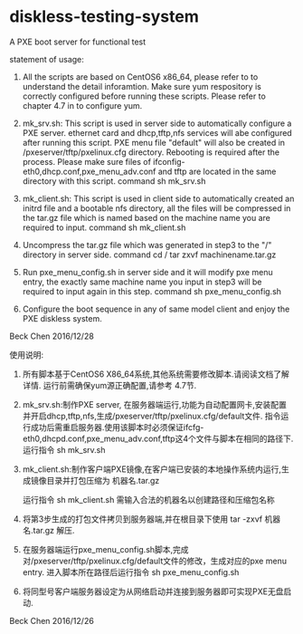  # diskless-testing-system
  A PXE boot server for functional test 
  
  
  
 statement of usage:
 1. All the scripts are based on CentOS6 x86_64, please refer to <PXE diskless system creation.txt> to understand the detail inforamtion. Make sure yum respository is correctly configured before running these scripts. Please refer to chapter 4.7 in <PXE diskless system creation.txt> to configure yum.
 
 2. mk_srv.sh: This script is used in server side to automatically configure a PXE server. ethernet card and dhcp,tftp,nfs services will abe configured after running this script. PXE menu file "default" will also be created in /pxeserver/tftp/pxelinux.cfg directory. Rebooting is required after the process. Please make sure files of ifconfig-eth0,dhcp.conf,pxe_menu_adv.conf and tftp are located in the same directory with this script.
     command     sh mk_srv.sh
 
 3. mk_client.sh: This script is used in client side to automatically created an initrd file and a bootable nfs directory, all the files will be compressed in the tar.gz file which is named based on the machine name you are required to input.
     command     sh mk_client.sh
         
4. Uncompress the tar.gz file which was generated in step3 to the "/" directory in server side.
     command     cd /
                 tar zxvf machinename.tar.gz
     
5. Run pxe_menu_config.sh in server side and it will modify pxe menu entry, the exactly same machine name you input in step3 will be required to input again in this step.
     command    sh pxe_menu_config.sh
     
6. Configure the boot sequence in any of same model client and enjoy the PXE diskless system.

Beck Chen
2016/12/28


使用说明:
 
1. 所有脚本基于CentOS6 X86_64系统,其他系统需要修改脚本.请阅读<PXE diskless system creation.txt>文档了解详情. 运行前需确保yum源正确配置,请参考<PXE diskless system creation.txt> 4.7节.

2. mk_srv.sh:制作PXE server, 在服务器端运行,功能为自动配置网卡,安装配置并开启dhcp,tftp,nfs,生成/pxeserver/tftp/pxelinux.cfg/default文件. 指令运行成功后需重启服务器.使用该脚本时必须保证ifcfg-eth0,dhcpd.conf,pxe_menu_adv.conf,tftp这4个文件与脚本在相同的路径下.
    运行指令  sh mk_srv.sh

3. mk_client.sh:制作客户端PXE镜像,在客户端已安装的本地操作系统内运行,生成镜像目录并打包压缩为 机器名.tar.gz

    运行指令  sh mk_client.sh
    需输入合法的机器名以创建路径和压缩包名称

4. 将第3步生成的打包文件拷贝到服务器端,并在根目录下使用 tar -zxvf 机器名.tar.gz 解压. 

5. 在服务器端运行pxe_menu_config.sh脚本,完成对/pxeserver/tftp/pxelinux.cfg/default文件的修改，生成对应的pxe menu entry.
   	进入脚本所在路径后运行指令 sh pxe_menu_config.sh

6. 将同型号客户端服务器设定为从网络启动并连接到服务器即可实现PXE无盘启动.


Beck Chen
2016/12/26
